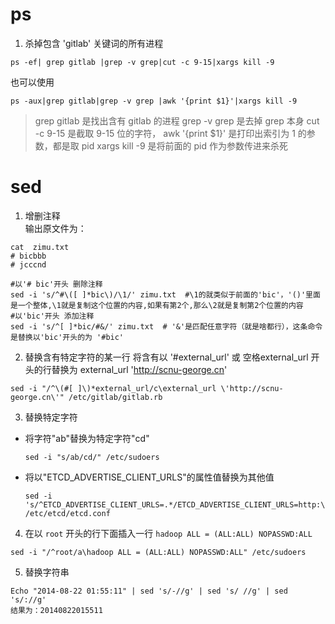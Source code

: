 # ps
1. 杀掉包含 'gitlab' 关键词的所有进程
```
ps -ef| grep gitlab |grep -v grep|cut -c 9-15|xargs kill -9
```
也可以使用
```
ps -aux|grep gitlab|grep -v grep |awk '{print $1}'|xargs kill -9
```
> grep gitlab 是找出含有 gitlab 的进程
> grep -v grep 是去掉 grep 本身
> cut -c 9-15 是截取 9-15 位的字符， awk '{print $1}' 是打印出索引为 1 的参数，都是取 pid
> xargs kill -9 是将前面的 pid 作为参数传进来杀死

# sed
1. 增删注释   
输出原文件为：
```
cat  zimu.txt
# bicbbb
# jcccnd
```
```
#以'# bic'开头 删除注释
sed -i 's/^#\([ ]*bic\)/\1/' zimu.txt  #\1的就类似于前面的'bic'，'()'里面是一个整体,\1就是复制这个位置的内容,如果有第2个,那么\2就是复制第2个位置的内容
#以'bic'开头 添加注释
sed -i 's/^[ ]*bic/#&/' zimu.txt  # '&'是匹配任意字符（就是啥都行），这条命令是替换以'bic'开头的为 '#bic'
```

2. 替换含有特定字符的某一行
 将含有以 '#external_url' 或 空格external_url 开头的行替换为 external_url 'http://scnu-george.cn'
```
sed -i "/^\(#[ ]\)*external_url/c\external_url \'http://scnu-george.cn\'" /etc/gitlab/gitlab.rb 
```

3. 替换特定字符
 + 将字符"ab"替换为特定字符"cd"
    ```
    sed -i "s/ab/cd/" /etc/sudoers
    ```
 + 将以"ETCD_ADVERTISE_CLIENT_URLS"的属性值替换为其他值
    ```
    sed -i 's/^ETCD_ADVERTISE_CLIENT_URLS=.*/ETCD_ADVERTISE_CLIENT_URLS=http:\/\/192.168.56.101:2379/' /etc/etcd/etcd.conf
    ```

4. 在以 `root` 开头的行下面插入一行 `hadoop ALL = (ALL:ALL) NOPASSWD:ALL`
```
sed -i "/^root/a\hadoop ALL = (ALL:ALL) NOPASSWD:ALL" /etc/sudoers
```

5. 替换字符串
```
Echo "2014-08-22 01:55:11" | sed 's/-//g' | sed 's/ //g' | sed 's/://g'
结果为：20140822015511
```
